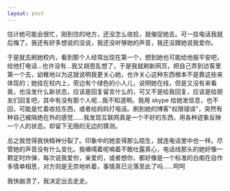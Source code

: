 ```yaml
---
layout: post
---
```


估计她可能会很忙，刚到住的地方，还没怎么收拾，就催促她去。可一挂电话我就后悔了。我还有好多想说的没说，我还没听够她的声音，我还没跟她说我爱你。

于是就去刷她校内，看到那个人经常出现在第一个，想到她也可能给他报平安吧，给他打电话…也许没有…我又胡思乱想了，于是我就刷新网页，把自己弄到访客里第一个去，幼稚地以为这就说明我更关心她，也许关心这种东西根本不是靠这些来体现的；她挂在校内上，旁边有个绿色的小人儿，说明她在线，但是又没有来看我，也没发什么新状态，应该是回复留言什么的，可又不是给我回复，应该是给朋友们回复吧，其中有没有那个人呢…我不知道啊。我用 skype 给她发信息，也不回，可能是忙着收拾东西，或者给妈妈打电话。刷到她的博客"权限错误"，突然有种自己被隔绝在外的感觉……我发现互联网真是一个不好的东西，用各种迹象反映一个人的状态，却留下无限的无边的猜测。

总之我觉得我快精神分裂了。印象中的她变得那么陌生，就连电话里中也一样。尽管她的声音没有什么变化。我嗫嚅着呢喃着不敢吐露真心，电话线那头的她好像一颗定时炸弹，每次说我爱你，亲爱的，或者想你，都好像是一个标准的白痴在自作多情单相思，对方则是无奈地听着，事情真已沦落至此了吗……呵呵

我快崩溃了，我决定出去走走。
